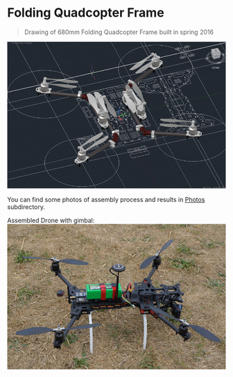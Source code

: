 # Folding Quadcopter Frame
> Drawing of 680mm Folding Quadcopter Frame built in spring 2016

![Drawing Screenshot](/Photos/1-Drawing.png)

You can find some photos of assembly process and results in [Photos](/Photos) subdirectory.

Assembled Drone with gimbal:
![Result Photo](/Photos/9-With-Camera.jpg)